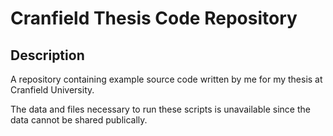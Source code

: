 # Cranfield Thesis Code Repository

## Description

A repository containing example source code written by me for my thesis at Cranfield University.

The data and files necessary to run these scripts is unavailable since the data cannot be shared publically.
